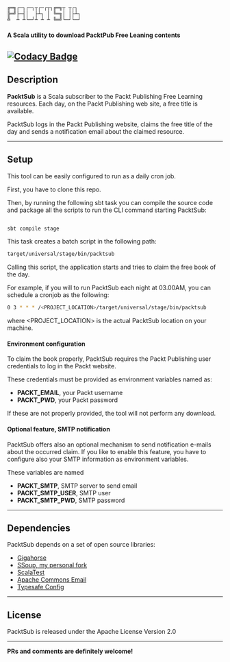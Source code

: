 
```ascii
╔═╗┌─┐┌─┐┬┌─┌┬┐╔═╗┬ ┬┌┐
╠═╝├─┤│  ├┴┐ │ ╚═╗│ │├┴┐
╩  ┴ ┴└─┘┴ ┴ ┴ ╚═╝└─┘└─┘    
```

#### A Scala utility to download PacktPub Free Leaning contents
[![Codacy Badge](https://api.codacy.com/project/badge/Grade/92ac317697eb4d55b32d94c8f8901da6)](https://www.codacy.com/app/ubaldopescatore/packtsub?utm_source=github.com&amp;utm_medium=referral&amp;utm_content=P3trur0/packtsub&amp;utm_campaign=Badge_Grade)
---

## Description

**PacktSub** is a Scala subscriber to the Packt Publishing Free Learning resources.
Each day, on the Packt Publishing web site, a free title is available.

PacktSub logs in the Packt Publishing website, claims the free title of the day and sends a notification email about the claimed resource.

---

## Setup

This tool can be easily configured to run as a daily cron job.

First, you have to clone this repo.

Then, by running the following sbt task you can compile the source code and package all the scripts to run the CLI command starting PacktSub:

```scala

sbt compile stage

```

This task creates a batch script in the following path:

```bash
target/universal/stage/bin/packtsub
```

Calling this script, the application starts and tries to claim the free book of the day.

For example, if you will to run PacktSub each night at 03.00AM, you can schedule a cronjob as the following:

```bash
0 3 * * * /<PROJECT_LOCATION>/target/universal/stage/bin/packtsub
```

where <PROJECT_LOCATION> is the actual PacktSub location on your machine.

#### Environment configuration

To claim the book properly, PacktSub requires the Packt Publishing user credentials to log in the Packt website.

These credentials must be provided as environment variables named as:

- **PACKT_EMAIL**, your Packt username
- **PACKT_PWD**, your Packt password

If these are not properly provided, the tool will not perform any download.

#### Optional feature, SMTP notification

PacktSub offers also an optional mechanism to send notification e-mails about the occurred claim.
If you like to enable this feature, you have to configure also your SMTP information as environment variables.

These variables are named

- **PACKT_SMTP**, SMTP server to send email
- **PACKT_SMTP_USER**, SMTP user
- **PACKT_SMTP_PWD**, SMTP password

---

## Dependencies

PacktSub depends on a set of open source libraries:

- [Gigahorse](https://github.com/eed3si9n/gigahorse)
- [SSoup, my personal fork](https://github.com/P3trur0/ssoup)
- [ScalaTest](https://github.com/scalatest/scalatest)
- [Apache Commons Email](https://commons.apache.org/email/)
- [Typesafe Config](https://github.com/typesafehub/config)

---

## License

PacktSub is released under the Apache License Version 2.0

---

**PRs and comments are definitely welcome!**
